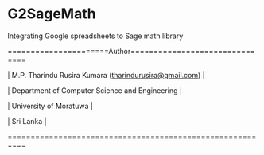 G2SageMath
==========

Integrating Google spreadsheets to Sage math library

======================Author===============================

|  M.P. Tharindu Rusira Kumara (tharindurusira@gmail.com) |

|  Department of Computer Science and Engineering         |

|  University of Moratuwa                                 |

|  Sri Lanka                                              |

 ==========================================================

